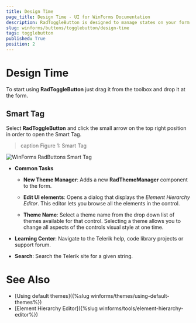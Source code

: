 ```yaml
---
title: Design Time
page_title: Design Time - UI for WinForms Documentation
description: RadToggleButton is designed to manage states on your form. It shares many features with the RadCheckBox, but provides a different visual effect than the standard check mark. 
slug: winforms/buttons/togglebutton/design-time
tags: togglebutton
published: True
position: 2 
---
```


# Design Time

To start using __RadToggleButton__ just drag it from the toolbox and drop it at the form.

## Smart Tag

Select __RadToggleButton__ and click the small arrow on the top right position in order to open the Smart Tag.

>caption Figure 1: Smart Tag

![WinForms RadButtons Smart Tag](images/buttons-togglebutton-design-time001.png)

* __Common Tasks__

	* __New Theme Manager__: Adds a new __RadThemeManager__ component to the form.

	* __Edit UI elements__: Opens a dialog that displays the *Element Hierarchy Editor*. This editor lets you browse all the elements in the control.

	* __Theme Name__: Select a theme name from the drop down list of themes available for that control. Selecting a theme allows you to change all aspects of the controls visual style at one time.

* __Learning Center__: Navigate to the Telerik help, code library projects or support forum.

* __Search__: Search the Telerik site for a given string.

# See Also
* [Using default themes]({%slug winforms/themes/using-default-themes%})
* [Element Hierarchy Editor]({%slug winforms/tools/element-hierarchy-editor%})
